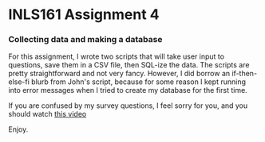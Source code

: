 # INLS161 Assignment 4

### Collecting data and making a database

For this assignment, I wrote two scripts that will take user input to questions, save them in a CSV file, then SQL-ize the data. 
The scripts are pretty straightforward and not very fancy.
However, I did borrow an if-then-else-fi blurb from John's script, because for some reason I kept running into error
messages when I tried to create my database for the first time. 

If you are confused by my survey questions, I feel sorry for you, and you should watch [this video](https://youtu.be/IMxWLuOFyZM?t=53s)

Enjoy.